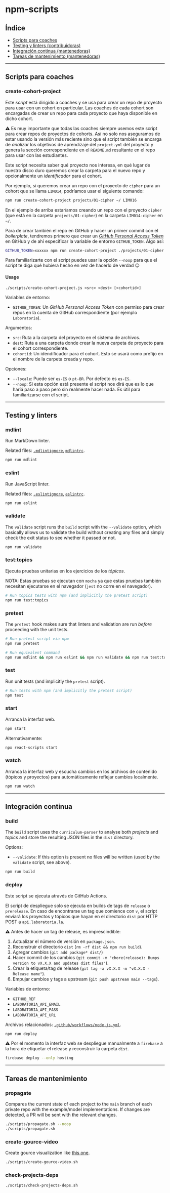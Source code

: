 # npm-scripts

## Índice

* [Scripts para coaches](#Scripts-para-coaches)
* [Testing y linters (contribuidoras)](#Testing-y-linters)
* [Integración continua (mantenedoras)](#Integración-continua)
* [Tareas de mantenimiento (mantenedoras)](#Tareas-de-mantenimiento)

***

## Scripts para coaches

### create-cohort-project

Este _script_ está dirigido a coaches y se usa para crear un repo de proyecto
para usar con un cohort en particular. Las coaches de cada cohort son encargadas
de crear un repo para cada proyecto que haya disponible en dicho cohort.

⚠️ Es muy importante que todas las coaches siempre usemos este script
para crear repos de proyectos de cohorts. Así no solo nos aseguramos de estar
usando la versión más reciente sino que el script también se encarga de
_analizar_ los objetivos de aprendizaje del `project.yml` del proyecto y
genera la sección correspondiente en el `README.md` resultante en el repo para
usar con las estudiantes.

Este script necesita saber qué proyecto nos interesa, en qué lugar de nuestro
disco duro queremos crear la carpeta para el nuevo repo y opcionalmente un
_identificador_ para el cohort.

Por ejemplo, si queremos crear un repo con el proyecto de `cipher` para un
cohort que se llama `LIM014`, podríamos usar el siguiente comando:

```sh
npm run create-cohort-project projects/01-cipher ~/ LIM016
```

En el ejemplo de arriba estaríamos creando un repo con el proyecto `cipher`
(que está en la carpeta `projects/01-cipher`) en la carpeta `LIM014-cipher` en
`~/`.

Para de crear también el repo en GitHub y hacer un primer commit con el
_boilerplate_, tendremos primero que crear un
[_GitHub Personal Access Token_](https://docs.github.com/en/github/authenticating-to-github/keeping-your-account-and-data-secure/creating-a-personal-access-token)
en GitHub y de ahí especificar la variable de entorno `GITHUB_TOKEN`. Algo así:

```sh
GITHUB_TOKEN=xxxxxx npm run create-cohort-project ./projects/01-cipher ~/ LIM014
```

Para familiarizarte con el script puedes usar la opción `--noop` para que el
script te diga qué hubiera hecho en vez de hacerlo de verdad :wink:

#### Usage

`./scripts/create-cohort-project.js <src> <dest> [<cohortid>]`

Variables de entorno:

* `GITHUB_TOKEN`: Un _GitHub Personal Access Token_ con permiso para crear repos
  en la cuenta de GitHub correspondiente (por ejemplo `Laboratoria`).

Argumentos:

* `src`: Ruta a la carpeta del proyecto en el sistema de archivos.
* `dest`: Ruta a una carpeta donde crear la nueva carpeta de proyecto para el
   cohort correspondiente.
* `cohortid`: Un idendificador para el cohort. Esto se usará como prefijo en el
  nombre de la carpeta creada y repo.

Opciones:

* `--locale`: Puede ser `es-ES` o `pt-BR`. Por defecto es `es-ES`.
* `--noop`: Si esta opción está presente el script nos dirá que es lo que haríá
  paso a paso pero sin realmente hacer nada. Es útil para familiarizarse con el
  script.

***

## Testing y linters

### mdlint

Run MarkDown linter.

Related files: [`.mdlintignore`](../.mdlintignore), [`mdlintrc`](../.mdlintrc).

```sh
npm run mdlint
```

### eslint

Run JavaScript linter.

Related files: [`.eslintignore`](../.eslintignore), [`eslintrc`](../.eslintrc).

```sh
npm run eslint
```

### validate

The `validate` script runs the `build` script with the `--validate` option,
which basically allows us to validate the build without creating any files and
simply check the exit status to see whether it passed or not.

```sh
npm run validate
```

### test:topics

Ejecuta pruebas unitarias en los ejercicios de los _tópicos_.

NOTA: Estas pruebas se ejecutan con `mocha` ya que estas pruebas también
necesitan ejecutarse en el navegador (`jest` no corre en el navegador).

```sh
# Run topics tests with npm (and implicitly the pretest script)
npm run test:topics
```

### pretest

The `pretest` hook makes sure that linters and validation are run _before_
proceeding with the unit tests.

```sh
# Run pretest script via npm
npm run pretest

# Run equivalent command
npm run mdlint && npm run eslint && npm run validate && npm run test:topics
```

### test

Run unit tests (and implicitly the `pretest` script).

```sh
# Run tests with npm (and implicitly the pretest script)
npm test
```

### start

Arranca la interfaz web.

```sh
npm start
```

Alternativamente:

```sh
npx react-scripts start
```

### watch

Arranca la interfaz web y escucha cambios en los archivos de contenido (tópicos
y proyectos) para automáticamente reflejar cambios localmente.

```sh
npm run watch
```

***

## Integración continua

### build

The `build` script uses the `curriculum-parser` to analyse both _projects_ and
_topics_ and store the resulting JSON files in the `dist` directory.

Options:

* `--validate`: If this option is present no files will be written (used by the
  `validate` script, see above).

```sh
npm run build
```

### deploy

Este script se ejecuta através de GitHub Actions.

El script de despliegue solo se ejecuta en builds de tags de `release` o
`prerelease`. En caso de encontrarse un tag que comience con `v`, el script
enviará los proyectos y tópicos que hayan en el directorio `dist` por HTTP POST
a `api.laboratoria.la`.

⚠️ Antes de hacer un tag de release, es imprescindible:

1. Actualizar el número de versión en `package.json`.
2. Reconstruir el directorio `dist` (`rm -rf dist && npm run build`).
3. Agregar cambios (`git add package* dist/`)
4. Hacer commit de los cambios
   (`git commit -m "chore(release): Bumps version to vX.X.X and updates dist files"`).
5. Crear la etiqueta/tag de release
   (`git tag -a vX.X.X -m "vX.X.X - Release name"`).
6. Empujar cambios y tags a upstream (`git push upstream main --tags`).

Variables de entorno:

* `GITHUB_REF`
* `LABORATORIA_API_EMAIL`
* `LABORATORIA_API_PASS`
* `LABORATORIA_API_URL`

Archivos relacionados: [`.github/workflows/node.js.yml`](../.github/workflows/node.js.yml).

```sh
npm run deploy
```

⚠️ Por el momento la interfaz web se despliegue manualmente a `firebase` a la
hora de etiquetar el release y reconstruir la carpeta `dist`.

```sh
firebase deploy --only hosting
```

***

## Tareas de mantenimiento

### propagate

Compares the current state of each project to the `main` branch of each
private repo with the example/model implementations. If changes are detected, a
PR will be sent with the relevant changes.

```sh
./scripts/propagate.sh --noop
./scripts/propagate.sh
```

### create-gource-video

Create gource visualization like [this one](https://youtu.be/fqbcQliGPzE).

```sh
./scripts/create-gource-video.sh
```

### check-projects-deps

```sh
./scripts/check-projects-deps.sh
```
